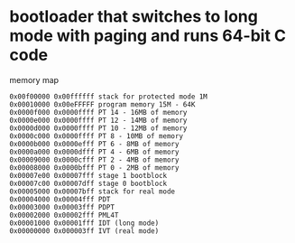 # bootloader that switches to long mode with paging and runs 64-bit C code

memory map

    0x00f00000 0x00ffffff stack for protected mode 1M
    0x00010000 0x00eFFFFF program memory 15M - 64K
    0x0000f000 0x0000ffff PT 14 - 16MB of memory
    0x0000e000 0x0000ffff PT 12 - 14MB of memory
    0x0000d000 0x0000ffff PT 10 - 12MB of memory
    0x0000c000 0x0000ffff PT 8 - 10MB of memory
    0x0000b000 0x0000efff PT 6 - 8MB of memory
    0x0000a000 0x0000dfff PT 4 - 6MB of memory
    0x00009000 0x0000cfff PT 2 - 4MB of memory
    0x00008000 0x0000bfff PT 0 - 2MB of memory
    0x00007e00 0x00007fff stage 1 bootblock
    0x00007c00 0x00007dff stage 0 bootblock
    0x00005000 0x00007bff stack for real mode
    0x00004000 0x00004fff PDT
    0x00003000 0x00003fff PDPT
    0x00002000 0x00002fff PML4T
    0x00001000 0x00001fff IDT (long mode)
    0x00000000 0x000003ff IVT (real mode)
